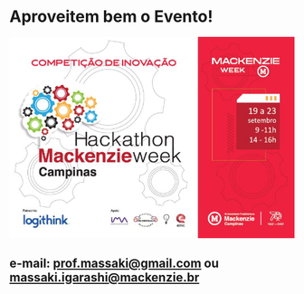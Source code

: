 # Aproveitem bem o Evento!
![IMAGEM1](https://github.com/lpgroup/webappEQUIPES/blob/main/ArteFINALHackathonVF.jpg)
## e-mail: prof.massaki@gmail.com ou massaki.igarashi@mackenzie.br
